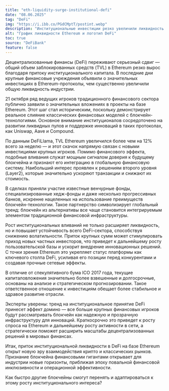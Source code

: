 ```yaml
---
title: "eth-liquidity-surge-institutional-defi"
date: "08.06.2025"
tag: "DeFi"
img: "https://i.ibb.co/PGdCMptT/postint.webp"
description: "Институциональные инвестиции резко увеличили ликвидность Ethereum."
alt: "График ликвидности Ethereum и логотип DeFi"
toc: true
source: "DeFiBank"
feature: false
---
```


Децентрализованные финансы (DeFi) переживают серьезный сдвиг — общий объем заблокированных средств (TVL) в Ethereum резко вырос благодаря притоку институционального капитала. В последние дни крупные финансовые учреждения объявили о значительных инвестициях в Ethereum-протоколы, чем существенно увеличили общую ликвидность индустрии.

21 октября ряд ведущих игроков традиционного финансового сектора публично заявили о значительных вложениях в проекты на базе Ethereum. Этот шаг стал историческим, поскольку демонстрирует реальное слияние классических финансовых моделей с блокчейн-технологиями. Основное внимание институционалов сосредоточено на развитии ликвидных пулов и поддержке инноваций в таких протоколах, как Uniswap, Aave и Compound.

По данным DeFiLlama, TVL Ethereum увеличился более чем на 12% всего за неделю — и этот скачок напрямую связан с новыми инвестициями крупных игроков. Помимо финансового эффекта, подобные вливания служат мощным сигналом доверия к будущему блокчейна и признают его интеграцию в глобальную финансовую систему. Наибольший интерес проявлен к решениям второго уровня (Layer2), которые значительно ускоряют транзакции и снижают их стоимость.

В сделках приняли участие известные венчурные фонды, специализированные хедж-фонды и даже несколько прогрессивных банков, искренне нацеленных на использование преимуществ блокчейн-технологии. Такое партнерство символизирует глобальный тренд: блокчейн из альтернативы все чаще становится интегрируемым элементом традиционной финансовой инфраструктуры.

Рост институциональных вливаний не только расширяет ликвидность, но и повышает устойчивость всего DeFi-сектора, способствуя снижению волатильности. Приток крупных сумм может стимулировать приход новых частных инвесторов, что приведет к дальнейшему росту пользовательской базы и ускорит внедрение инновационных решений. С точки зрения Ethereum это укрепляет статус платформы как ключевого столпа DeFi, усиливая его позиции перед конкурентами и создавая прочные сетевые эффекты.

В отличие от спекулятивного бума ICO 2017 года, текущие капиталовложения значительно более взвешенные и долгосрочные, основаны на анализе и стратегическом прогнозировании. Такое ответственное отношение к инвестициям обещает более стабильное и здравое развитие отрасли.

Эксперты уверены: тренд на институциональное принятие DeFi принесет эффект домино — все больше крупных финансовых игроков будут рассматривать блокчейн как надежную и прозрачную инфраструктуру для инноваций. Краткосрочно это приведет к росту спроса на Ethereum и дальнейшему росту активности в сети, а стратегически поможет расширить масштабы децентрализованных решений в мировых финансах.

Итак, приток институциональной ликвидности в DeFi на базе Ethereum открыт новую эру взаимодействия крипто и классических рынков. Признание блокчейна финансовыми гигантами открывает для индустрии новые горизонты, приближая эпоху повальной финансовой инклюзивности и операционной эффективности.

Как быстро другие блокчейны смогут перенять и адаптироваться к этому росту институционального интереса?